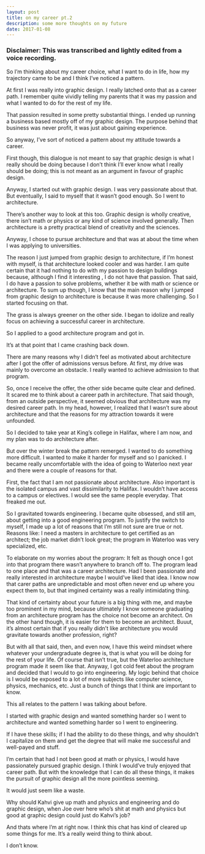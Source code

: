 ```yaml
---
layout: post
title: on my career pt.2
description: some more thoughts on my future
date: 2017-01-08
---
```


### Disclaimer: This was transcribed and lightly edited from a voice recording.

So I’m thinking about my career choice, what I want to do in life, how my trajectory came to be and I think I’ve noticed a pattern.

At first I was really into graphic design. I really latched onto that as a career path. I remember quite vividly telling my parents that it was my passion and what I wanted to do for the rest of my life.

That passion resulted in some pretty substantial things. I ended up running a business based mostly off of my graphic design. The purpose behind that business was never profit, it was just about gaining experience.

So anyway, I’ve sort of noticed a pattern about my attitude towards a career.

First though, this dialogue is not meant to say that graphic design is what I really should be doing because I don’t think I’ll ever know what I really should be doing; this is not meant as an argument in favour of graphic design.

Anyway, I started out with graphic design. I was very passionate about that. But eventually, I said to myself that it wasn’t good enough. So I went to architecture.

There’s another way to look at this too. Graphic design is wholly creative, there isn’t math or physics or any kind of science involved generally. Then architecture is a pretty practical blend of creativity and the sciences.

Anyway, I chose to pursue architecture and that was at about the time when I was applying to universities.

The reason I just jumped from graphic design to architecture, if I’m honest with myself, is that architecture looked cooler and was harder. I am quite certain that it had nothing to do with my passion to design buildings because, although I find it interesting , I do not have that passion. That said, I do have a passion to solve problems, whether it be with math or science or architecture. To sum up though, I know that the main reason why I jumped from graphic design to architecture is because it was more challenging. So I started focusing on that.

The grass is always greener on the other side. I began to idolize and really focus on achieving a successful career in architecture.

So I applied to a good architecture program and got in.

It’s at that point that I came crashing back down.

There are many reasons why I didn’t feel as motivated about architecture after I got the offer of admissions versus before. At first, my drive was mainly to overcome an obstacle. I really wanted to achieve admission to that program.

So, once I receive the offer, the other side became quite clear and defined. It scared me to think about a career path in architecture. That said though, from an outside perspective, it seemed obvious that architecture was my desired career path. In my head, however, I realized that I wasn’t sure about architecture and that the reasons for my attraction towards it were unfounded.

So I decided to take year at King’s college in Halifax, where I am now, and my plan was to do architecture after.

But over the winter break the pattern remerged. I wanted to do something more difficult. I wanted to make it harder for myself and so I panicked. I became really uncomfortable with the idea of going to Waterloo next year and there were a couple of reasons for that.

First, the fact that I am not passionate about architecture. Also important is the isolated campus and vast dissimilarity to Halifax. I wouldn’t have access to a campus or electives. I would see the same people everyday. That freaked me out.

So I gravitated towards engineering. I became quite obsessed, and still am, about getting into a good engineering program. To justify the switch to myself, I made up a lot of reasons that I’m still not sure are true or not. Reasons like: I need a masters in architecture to get certified as an architect; the job market didn’t look great; the program in Waterloo was very specialized, etc.

To elaborate on my worries about the program: It felt as though once I got into that program there wasn’t anywhere to branch off to. The program lead to one place and that was a career architecture. Had I been passionate and really interested in architecture maybe I would’ve liked that idea. I know now that carer paths are unpredictable and most often never end up where you expect them to, but that imgined certainty was a really intimidating thing.

That kind of certainty about your future is a big thing with me, and maybe too prominent in my mind, because ultimately I know someone graduating from an architecture program has the choice not become an architect. On the other hand though, it is easier for them to become an architect. Buuut, it’s almost certain that if you really didn’t like architecture you would gravitate towards another profession, right?

But with all that said, then, and even now, I have this weird mindset where whatever your undergraduate degree is, that is what you will be doing for the rest of your life. Of course that isn’t true, but the Waterloo architecture program made it seem like that.
Anyway, I got cold feet about the program and decided that I would to go into engineering. My logic behind that choice is I would be exposed to a lot of more subjects like computer science, physics, mechanics, etc. Just a bunch of things that I think are important to know.

This all relates to the pattern I was talking about before.

I started with graphic design and wanted something harder so I went to architecture and wanted something harder so I went to engineering.

If I have these skills; if I had the ability to do these things, and why shouldn’t I capitalize on them and get the degree that will make me successful and well-payed and stuff.

I’m certain that had I not been good at math or physics, I would have passionately pursued graphic design. I think I would’ve truly enjoyed that career path.
But with the knowledge that I can do all these things, it makes the pursuit of graphic design all the more pointless seeming.

It would just seem like a waste.

Why should Kahvi give up math and physics and engineering and do graphic design, when Joe over here who’s shit at math and physics but good at graphic design could just do Kahvi’s job?

And thats where I’m at right now. I think this chat has kind of cleared up some things for me. It’s a really weird thing to think about.

I don’t know.
